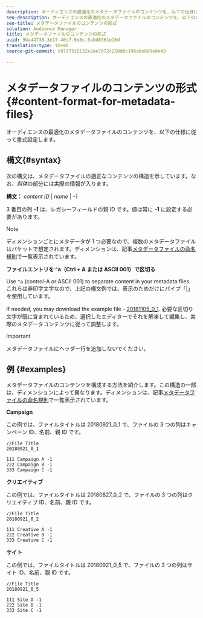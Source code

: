 ```yaml
---
description: オーディエンスの最適化のメタデータファイルのコンテンツを、以下の仕様に従って書式設定します。
seo-description: オーディエンスの最適化のメタデータファイルのコンテンツを、以下の仕様に従って書式設定します。
seo-title: メタデータファイルのコンテンツの形式
solution: Audience Manager
title: メタデータファイルのコンテンツの形式
uuid: 9ba44738-3e17-40c7-9e8c-5abd8361e16d
translation-type: tm+mt
source-git-commit: c9737315132e2ae7d72c250d8c196abe8d9e0e43

---
```



# メタデータファイルのコンテンツの形式{#content-format-for-metadata-files}

オーディエンスの最適化のメタデータファイルのコンテンツを、以下の仕様に従って書式設定します。

## 構文{#syntax}

次の構文は、メタデータファイルの適正なコンテンツの構造を示しています。なお、*斜体*&#x200B;の部分には実際の情報が入ります。

**構文：**  *content ID* | *name* | *-1*

<!--In the contents syntax, you'll notice a parent ID variable. Don't confuse it with the parent ID used in the [metadata file name](../../../reporting/audience-optimization-reports/metadata-files-intro/metadata-file-names.md). These 2 variables seem similar, but they represent different things. In the file name, the parent ID corresponds to a category like "campaign" (ID 1), "placement" (ID 3), or "tactic" (ID 9), etc. In the file body:-->

3 番目の列 **-1** は、レガシーフィールドの親 ID です。値は常に **-1** に設定する必要があります。

>[!NOTE]
>
>ディメンションごとにメタデータが 1 つ必要なので、複数のメタデータファイルはバケットで想定されます。ディメンションは、記事[メタデータファイルの命名規則](../../../reporting/audience-optimization-reports/metadata-files-intro/metadata-file-names.md#child-dimension)で一覧表示されています。

**ファイルエントリを ^a（Ctrl + A または ASCII 001）で区切る**

Use `^a` (control-A or ASCII 001) to separate content in your metadata files. これらは非印字文字なので、上記の構文例では、表示のためだけにパイプ「|」を使用しています。

If needed, you may download the example file - [20181105_0_1](assets/20181105_0_1.zip). 必要な区切り文字が既に含まれているため、選択したエディターでそれを解凍して編集し、実際のメタデータコンテンツに従って調整します。

>[!IMPORTANT]
>
>メタデータファイルにヘッダー行を追加しないでください。

## 例 {#examples}

メタデータファイルのコンテンツを構成する方法を紹介します。この構造の一部は、ディメンションによって異なります。ディメンションは、記事[メタデータファイルの命名規則](../../../reporting/audience-optimization-reports/metadata-files-intro/metadata-file-names.md#child-dimension)で一覧表示されています。

**Campaign**

この例では、ファイルタイトルは 20180921_0_1 で、ファイルの 3 つの列はキャンペーン ID、名前、親 ID です。

<!--Let's say you want to populate the creative drop down menu with creative names from a particular campaign. In this case, your metadata file name would include ID 1 (campaign) and ID 2 (creative). Following the content syntax, your metadata file would contain the creative ID, creative name, and actual campaign ID.-->

```
//File Title
20180921_0_1

111 Campaign A -1
222 Campaign B -1
333 Campaign C -1
```

**クリエイティブ**

この例では、ファイルタイトルは 20180827_0_2 で、ファイルの 3 つの列はクリエイティブ ID、名前、親 ID です。

```
//File Title
20180921_0_2

111 Creative A -1
222 Creative B -1
333 Creative C -1
```

**サイト**

この例では、ファイルタイトルは 20180921_0_5 で、ファイルの 3 つの列はサイト ID、名前、親 ID です。

```
//File Title
20180921_0_5

111 Site A -1
222 Site B -1
333 Site C -1
```
